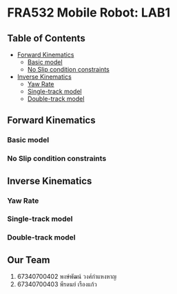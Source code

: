 # FRA532 Mobile Robot: LAB1
## Table of Contents
- [Forward Kinematics](#forward-kinematics)
  - [Basic model](#basic-model)
  - [No Slip condition constraints](#no-slip-condition-constraints)
- [Inverse Kinematics](#inverse-kinematics)
  - [Yaw Rate](#yaw-rate)
  - [Single-track model](#single-track-model)
  - [Double-track model](#double-track-model)

## Forward Kinematics

### Basic model

### No Slip condition constraints

## Inverse Kinematics

### Yaw Rate

### Single-track model

### Double-track model

## Our Team

1. 67340700402 พงษ์พัฒน์ วงศ์กำแหงหาญ
2. 67340700403 พีรดนย์ เรืองแก้ว
